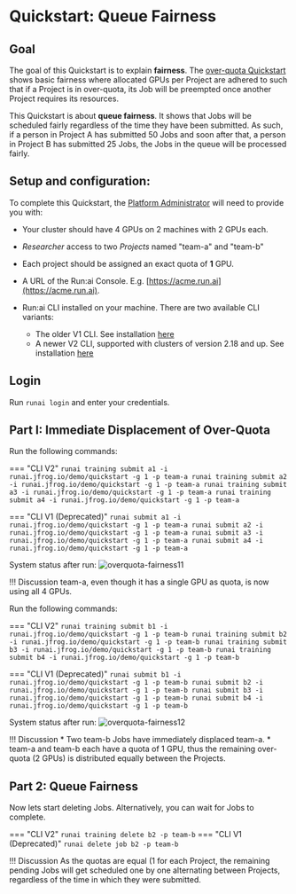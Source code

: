 # Quickstart: Queue Fairness

## Goal

The goal of this Quickstart is to explain __fairness__. The [over-quota Quickstart](walkthrough-overquota.md) shows basic fairness where allocated GPUs per Project are adhered to such that if a Project is in over-quota, its Job will be preempted once another Project requires its resources.

This Quickstart is about __queue fairness__. It shows that Jobs will be scheduled fairly regardless of the time they have been submitted. As such, if a person in Project A has submitted 50 Jobs and soon after that, a person in Project B has submitted 25 Jobs, the Jobs in the queue will be processed fairly.


## Setup and configuration:

To complete this Quickstart, the [Platform Administrator](../../platform-admin/overview.md) will need to provide you with:

* Your cluster should have 4 GPUs on 2 machines with 2 GPUs each.
* _Researcher_ access to two _Projects_  named "team-a" and "team-b"
* Each project should be assigned an exact quota of __1__ GPU. 
* A URL of the Run:ai Console. E.g. [https://acme.run.ai](https://acme.run.ai).
* Run:ai CLI installed on your machine. There are two available CLI variants:

    * The older V1 CLI. See installation [here](../../admin/researcher-setup/cli-install.md)
    * A newer V2 CLI, supported with clusters of version 2.18 and up. See installation [here](../../admin/researcher-setup/new-cli-install.md)

## Login

Run `runai login` and enter your credentials.


## Part I: Immediate Displacement of Over-Quota

Run the following commands:

=== "CLI V2"
    ```
    runai training submit a1 -i runai.jfrog.io/demo/quickstart -g 1 -p team-a
    runai training submit a2 -i runai.jfrog.io/demo/quickstart -g 1 -p team-a
    runai training submit a3 -i runai.jfrog.io/demo/quickstart -g 1 -p team-a
    runai training submit a4 -i runai.jfrog.io/demo/quickstart -g 1 -p team-a
    ```

=== "CLI V1 (Deprecated)"
    ```
    runai submit a1 -i runai.jfrog.io/demo/quickstart -g 1 -p team-a
    runai submit a2 -i runai.jfrog.io/demo/quickstart -g 1 -p team-a
    runai submit a3 -i runai.jfrog.io/demo/quickstart -g 1 -p team-a
    runai submit a4 -i runai.jfrog.io/demo/quickstart -g 1 -p team-a
    ```

System status after run:
![overquota-fairness11](img/overquota-fairness1.png)


!!! Discussion
    team-a, even though it has a single GPU as quota, is now using all 4 GPUs.


Run the following commands:

=== "CLI V2"
    ```
    runai training submit b1 -i runai.jfrog.io/demo/quickstart -g 1 -p team-b
    runai training submit b2 -i runai.jfrog.io/demo/quickstart -g 1 -p team-b
    runai training submit b3 -i runai.jfrog.io/demo/quickstart -g 1 -p team-b
    runai training submit b4 -i runai.jfrog.io/demo/quickstart -g 1 -p team-b
    ```

=== "CLI V1 (Deprecated)"
    ```
    runai submit b1 -i runai.jfrog.io/demo/quickstart -g 1 -p team-b
    runai submit b2 -i runai.jfrog.io/demo/quickstart -g 1 -p team-b
    runai submit b3 -i runai.jfrog.io/demo/quickstart -g 1 -p team-b
    runai submit b4 -i runai.jfrog.io/demo/quickstart -g 1 -p team-b
    ```

System status after run:
![overquota-fairness12](img/overquota-fairness2.png)


!!! Discussion
    * Two team-b Jobs have immediately displaced team-a. 
    * team-a and team-b each have a quota of 1 GPU, thus the remaining over-quota (2 GPUs) is distributed equally between the Projects.

## Part 2: Queue Fairness

Now lets start deleting Jobs. Alternatively, you can wait for Jobs to complete.

=== "CLI V2"
    ```
    runai training delete b2 -p team-b
    ```
=== "CLI V1 (Deprecated)"
    ```
    runai delete job b2 -p team-b
    ```

!!! Discussion
    As the quotas are equal (1 for each Project, the remaining pending Jobs will get scheduled one by one alternating between Projects, regardless of the time in which they were submitted. 

